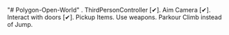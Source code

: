 "# Polygon-Open-World" .
ThirdPersonController [✔].
Aim Camera [✔].
Interact with doors [✔].
Pickup Items.
Use weapons.
Parkour Climb instead of Jump.
